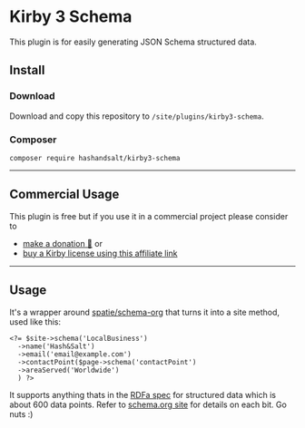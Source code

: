 # Kirby 3 Schema

This plugin is for easily generating JSON Schema structured data.

## Install

### Download

Download and copy this repository to `/site/plugins/kirby3-schema`.

### Composer

```
composer require hashandsalt/kirby3-schema
```

****

## Commercial Usage

This plugin is free but if you use it in a commercial project please consider to
- [make a donation 🍻](https://paypal.me/hashandsalt?locale.x=en_GB) or
- [buy a Kirby license using this affiliate link](https://a.paddle.com/v2/click/1129/36141?link=1170)

****


## Usage

It's a wrapper around [spatie/schema-org](https://github.com/spatie/schema-org) that turns it into a site method, used like this:

```
<?= $site->schema('LocalBusiness')
  ->name('Hash&Salt')
  ->email('email@example.com')
  ->contactPoint($page->schema('contactPoint')
  ->areaServed('Worldwide')
  ) ?>
```

It supports anything thats in the [RDFa spec](https://github.com/schemaorg/schemaorg/blob/master/data/schema.rdfa) for structured data which is about 600 data points. Refer to [schema.org site](http://schema.org/docs/schemas.html) for details on each bit. Go nuts :)
